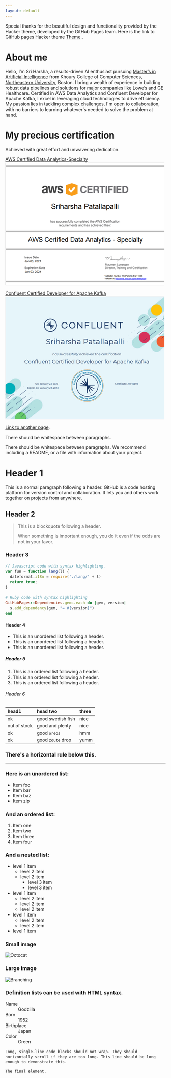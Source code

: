 ```yaml
---
layout: default
---
```


Special thanks for the beautiful design and functionality provided by the Hacker theme, developed by the GitHub Pages team. Here is the link to GitHub pages Hacker theme [Theme](https://github.com/pages-themes/hacker)..


# About me

Hello, I’m Sri Harsha, a results-driven AI enthusiast pursuing [Master’s in Artificial Intelligence](https://www.khoury.northeastern.edu/programs/artificial-intelligence-ms/) from Khoury College of Computer Sciences, [Northeastern University](https://graduate.northeastern.edu/), Boston. I bring a wealth of experience in building robust data pipelines and solutions for major companies like Lowe’s and GE Healthcare. Certified in AWS Data Analytics and Confluent Developer for Apache Kafka, I excel in leveraging cloud technologies to drive efficiency. My passion lies in tackling complex challenges, I'm open to collaboration, with no barriers to learning whatever's needed to solve the problem at hand.


# My precious certification

Achieved with great effort and unwavering dedication.


[AWS Certified Data Analytics-Specialty](https://aws.amazon.com/certification/certified-data-analytics-specialty/)
![AWS Certified Data Analytics-Specialty](./assets/images/aws_cert.png)

[Confluent Certified Developer for Apache Kafka](https://www.confluent.io/certification/#get-certified)
![Confluent Certified Developer for Apache Kafka](./assets/images/conf_cert.png)




[Link to another page](./another-page.html).

There should be whitespace between paragraphs.

There should be whitespace between paragraphs. We recommend including a README, or a file with information about your project.

# Header 1

This is a normal paragraph following a header. GitHub is a code hosting platform for version control and collaboration. It lets you and others work together on projects from anywhere.

## Header 2

> This is a blockquote following a header.
>
> When something is important enough, you do it even if the odds are not in your favor.

### Header 3

```js
// Javascript code with syntax highlighting.
var fun = function lang(l) {
  dateformat.i18n = require('./lang/' + l)
  return true;
}
```

```ruby
# Ruby code with syntax highlighting
GitHubPages::Dependencies.gems.each do |gem, version|
  s.add_dependency(gem, "= #{version}")
end
```

#### Header 4

*   This is an unordered list following a header.
*   This is an unordered list following a header.
*   This is an unordered list following a header.

##### Header 5

1.  This is an ordered list following a header.
2.  This is an ordered list following a header.
3.  This is an ordered list following a header.

###### Header 6

| head1        | head two          | three |
|:-------------|:------------------|:------|
| ok           | good swedish fish | nice  |
| out of stock | good and plenty   | nice  |
| ok           | good `oreos`      | hmm   |
| ok           | good `zoute` drop | yumm  |

### There's a horizontal rule below this.

* * *

### Here is an unordered list:

*   Item foo
*   Item bar
*   Item baz
*   Item zip

### And an ordered list:

1.  Item one
1.  Item two
1.  Item three
1.  Item four

### And a nested list:

- level 1 item
  - level 2 item
  - level 2 item
    - level 3 item
    - level 3 item
- level 1 item
  - level 2 item
  - level 2 item
  - level 2 item
- level 1 item
  - level 2 item
  - level 2 item
- level 1 item

### Small image

![Octocat](https://github.githubassets.com/images/icons/emoji/octocat.png)

### Large image

![Branching](https://guides.github.com/activities/hello-world/branching.png)


### Definition lists can be used with HTML syntax.

<dl>
<dt>Name</dt>
<dd>Godzilla</dd>
<dt>Born</dt>
<dd>1952</dd>
<dt>Birthplace</dt>
<dd>Japan</dd>
<dt>Color</dt>
<dd>Green</dd>
</dl>

```
Long, single-line code blocks should not wrap. They should horizontally scroll if they are too long. This line should be long enough to demonstrate this.
```

```
The final element.
```
